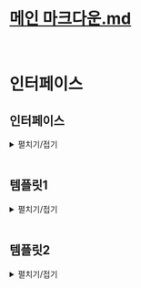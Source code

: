 # [메인 마크다운.md](README.md)
<br>


# 인터페이스

## 인터페이스
<details>
<summary>펼치기/접기</summary>
<br>

인터페이스란 타입 별칭과 동일하게 타입의 이름을 지어주는 문법이다.  

### 타입별칭
  ```ts
  type A = {
    a: string;
    b: number;
  }
  ```
### 인터페이스
  ```ts
  interface A = {
    a: string;
    b: number;
  }
  ```

인터페이스라는 뜻은 우리말로 상호간 약속된 규칙이라는 뜻이다.  
즉, 이 객체는 이런 형태를 가져야 해 같은 일종의 약속 또는 규칙을 만들어주는 문법이다.  
또한 인터페이스는 객체 타입을 정의하는 데 특화된 문법이다.  
그렇기 때문에 인터페이스는 타입 별칭에서는 제공하지 않는 상속이나 합침 등의 객체 타입을 다루는 여러가지 특수한 기능들을 제공한다.  
결론적으로 우리가 인터페이스를 잘 이용하면 앞으로 객체 타입 정의를 할 때 훨씬 편하고 효율적이고 다양한 방법으로 정의할 수 있다.  

### 인터페이스 예제
인터페이스를 이용하여 간단한 객체 타입을 정의해본다.  
타입 별칭과는 다르게 등호 없이 바로 중괄호를 열어준다.  
마치 Enum을 정의할때와 비슷하다.  
중괄호 내부에 객체 프로퍼티 타입을 정의해준다.  
- src/Chapter0.ts
  ```ts
  interface PersonA {
    name: string;
    age: number;
  }
  ```
name과 age 프로퍼티를 갖는 Person이라는 객체 타입을 정의하였고, 해당 타입을 갖는 변수도 정의해본다.
- src/Chapter0.ts
  ```ts
  const personA: PersonA = {
    name: '유혁스쿨',
    age: 27
  }

  ```
위와같이 인터페이스로 만든 타입도 타입 별칭으로 만든 타입들과 동일하게 타입주석을 이용해 변수에 타입을 정의할 때 사용할 수 있다.  
인터페이스는 타입을 정의하는 이런 문법들만 조금 다른 뿐 타입 별칭과 기본적인 기능은 같다.  

### 인터페이스 선택적 프로퍼티
인터페이스도 타입 별칭과 같이 age 프로퍼티에 물음표를 붙혀 선택적 프로퍼티로 설정해 줄 수 있다.  
이렇게 되면 age는 없어도 되는 프로퍼티가 된다.
- src/Chapter0.ts
  ```ts
  interface PersonB {
    name: string;
    age?: number;
  }
  const personb: PersonB = {
    name: '유혁스쿨',
  }
  ```
### 인터페이스 readonly 프로퍼티
name 프로퍼티 앞에 readonly 키워드를 붙혀 name 프로퍼티를 읽기 전용 프로퍼티로 만들어줄 수도 있다.
- src/Chapter0.ts
  ```ts
  interface PersonC {
    readonly name: string;
    age?: number;
  }

  const personC: PersonC = {
    name: '유혁스쿨',
  }

  personC.name = '코더홀릭' // [Error] Cannot assign to 'name' because it is a read-only property.ts(2540)
  ```

### 인터페이스 메소드 프로퍼티
sayHi()라는 추가적인 메소드 프로퍼티가 있다고 가정했을 때, 
메소드 역시 인터페이스에서 타입별칭과 똑같이 타입 정의가 가능하다.
- src/Chapter0.ts
  ```ts
  interface PersonD {
    sayHi: () => void
  }

  const personD: PersonD = {
    sayHi: function () {
      console.log("Hi")
    }
  }
  ```

### 인터페이스 메소드 호출 시그니처
아래와 같이 함수 표현식이 아닌 메소드 호출시그니처를 이용할 수도 있다.
(기본적인 호출 시그니처와 다르게 메소드의 이름이 소괄호 앞에 붙는다는 점)
- src/Chapter0.ts
  ```ts
  interface PersonE {
    sayHi(): void
  }
  ```

#### 예외 부록 - 메소드 호출 시그니처와 함수타입 정의
아래와 같이 객체 타입 타입 별칭으로 블록 내부에 함수 호출 시그니처를 써주면 실제로 함수 타입을 정의하는 문법이다.  
따라서 sayHello와 같은 프로퍼티의 타입을 정의할 때는 앞에 이름을 꼭 붙혀줘야한다.  
- src/Chapter0.ts
  ```ts
  type Func = {
    (): void;
  };
  const func: Func = () => {};
  ```
### 메소드 오버로딩
함수타입 표현식을 이용하면 안되고, 호출 시그니처를 이용해야한다.  
호출 시그니처를 이용할 경우, 똑같은 메소드 타입을 두번 정의하여 오버로드 시그니처 두개를 정의할 수 있는 반면,  
함수 타입 표현식으로 작성하게 되면 Duplicate identifier 'sayHi'.ts(2300) 라는 중복 오류메시지가 출력되면서 오버로드 시그니처를 알아듣지 못한다.  
- src/Chapter0.ts
  ```ts
  interface PersonF { // 함수타입 표현식오버로딩 [비정상]
    sayHi: () => void; // [Error1] Duplicate identifier 'sayHi'.ts(2300)
    sayHi: (a:number, b:number) => void // 추가시 에러 발생 [Error2] Duplicate identifier 'sayHi'.ts(2300)
  }

  const personF: PersonF = {
    sayHi: function () {
      console.log("Hi")
    }
  }

  personF.sayHi();
  personF.sayHi(1, 2);

  interface PersonG { // 함수 호출 시그니처 오버로딩 [정상]
    sayHi(): void;
    sayHi(a:number, b:number): void
  }

  const personG: PersonG = {
    sayHi: function () {
      console.log("Hi")
    }
  }

  personG.sayHi();
  personG.sayHi(1, 2);
  ```
### 타입 별칭과 인터페이스의 차이
인터페이스는 객체 타입을 정의하는 데에 특화되어 있기 때문에 타입별칭과는 몇가지 차이점이 존재한다.  
예를들어 타입 별칭에서는 `number | string` 과 같은 유니온타입을 만들 수 있었고, `number & string`과 같은 인터섹션 타입도 만들 수 있었다.  
그러나 인터페이스에서는 유니온이나 인터섹션 타입은 만들 수 없다.  
따라서 인터페이스로 만든 person 같은 객체의 타입을 만약 인터섹션이나 유니온을 이용해야 한다면 타입 별칭에 활용하는 방법을 사용하거나, 타입 주석에 활용을 해야한다.
- src/Chapter0.ts
  ```ts
  type TypeA = number | string;
  type TypeB = number & string;
  interface PersonH {} | number
  interface PersonI {} & number
  ```

#### 인터페이스에서 타입 주석을 통한 유니온, 인터섹션 타입
- src/Chapter0.ts
  ```ts
  interface PersonK {}
  const personK: PersonK | number = {}
  const personL: PersonK & PersonG = {
    sayHi: function () { // personG의 타입 구현
      console.log("Hi")
    }
  }
  ```

### 인터페이스 명 관례 (헝가리안 표기법)
- src/Chapter0.ts
  ```ts
  interface IPerson {}
  ```
변수나 타입의 이름을 정하는 방식은 사람마다 다 다르고 각자가 속한 회사, 팀마다 다르긴 하지만, I를 붙히는 관습을 사용하는 경우가 꽤 있다.  
그러나 Prefix로 I를 붙히는 헝가리안 표기법 관례는 논란이 조금 있다.  
대문자 I를 붙히는 표기법을 헝가리안 표기법이라고 하는데, 자바스크립트 프로그래밍중에는 잘 사용하지 않는다.  
보통 자바스크립트에서는 snake표기법 혹은 camel 표기법 혹은 첫글자와 중간글자 첫글자를 대문자로 표기하는 Pascal 표기법을 사용한다.  
그러나 인터페이스 하나만을 위해 또 헝가리안 표기법을 사용해야하는가 라는 부정적인 의견들도 꽤 있다.   
</details>
<br>

## 템플릿1
<details>
<summary>펼치기/접기</summary>
<br>

</details>
<br>

## 템플릿2
<details>
<summary>펼치기/접기</summary>
<br>

  ### 템플릿
  <details>
  <summary>펼치기/접기</summary>
  <br>

  </details>
  <br>

  ### 템플릿
  <details>
  <summary>펼치기/접기</summary>
  <br>

  </details>
  <br>

</details>
<br>
